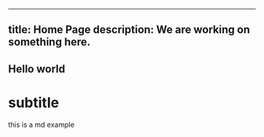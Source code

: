 ----
title: Home Page
description:  We are working on something here.
---

## Hello world
# subtitle

this is a md example

